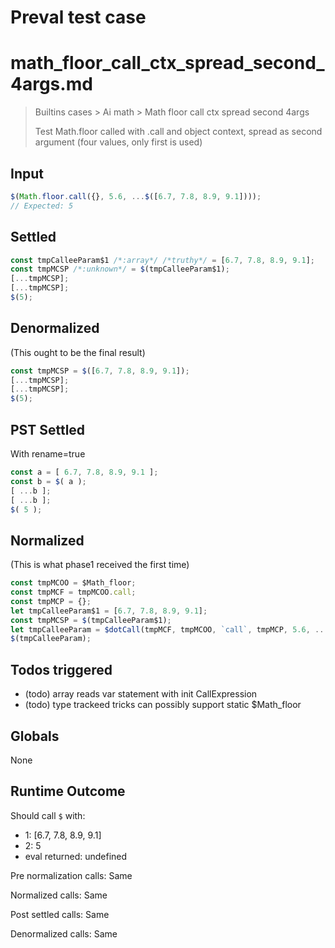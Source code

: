 # Preval test case

# math_floor_call_ctx_spread_second_4args.md

> Builtins cases > Ai math > Math floor call ctx spread second 4args
>
> Test Math.floor called with .call and object context, spread as second argument (four values, only first is used)

## Input

`````js filename=intro
$(Math.floor.call({}, 5.6, ...$([6.7, 7.8, 8.9, 9.1])));
// Expected: 5
`````


## Settled


`````js filename=intro
const tmpCalleeParam$1 /*:array*/ /*truthy*/ = [6.7, 7.8, 8.9, 9.1];
const tmpMCSP /*:unknown*/ = $(tmpCalleeParam$1);
[...tmpMCSP];
[...tmpMCSP];
$(5);
`````


## Denormalized
(This ought to be the final result)

`````js filename=intro
const tmpMCSP = $([6.7, 7.8, 8.9, 9.1]);
[...tmpMCSP];
[...tmpMCSP];
$(5);
`````


## PST Settled
With rename=true

`````js filename=intro
const a = [ 6.7, 7.8, 8.9, 9.1 ];
const b = $( a );
[ ...b ];
[ ...b ];
$( 5 );
`````


## Normalized
(This is what phase1 received the first time)

`````js filename=intro
const tmpMCOO = $Math_floor;
const tmpMCF = tmpMCOO.call;
const tmpMCP = {};
let tmpCalleeParam$1 = [6.7, 7.8, 8.9, 9.1];
const tmpMCSP = $(tmpCalleeParam$1);
let tmpCalleeParam = $dotCall(tmpMCF, tmpMCOO, `call`, tmpMCP, 5.6, ...tmpMCSP);
$(tmpCalleeParam);
`````


## Todos triggered


- (todo) array reads var statement with init CallExpression
- (todo) type trackeed tricks can possibly support static $Math_floor


## Globals


None


## Runtime Outcome


Should call `$` with:
 - 1: [6.7, 7.8, 8.9, 9.1]
 - 2: 5
 - eval returned: undefined

Pre normalization calls: Same

Normalized calls: Same

Post settled calls: Same

Denormalized calls: Same
